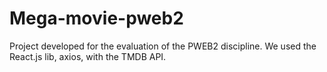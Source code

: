 # Mega-movie-pweb2
Project developed for the evaluation of the PWEB2 discipline. We used the React.js lib, axios, with the TMDB API.
